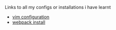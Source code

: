 Links to all my configs or installations i have learnt

- [vim configuration](./vim-config.md)
- [webpack install](./webpack-install.md)
